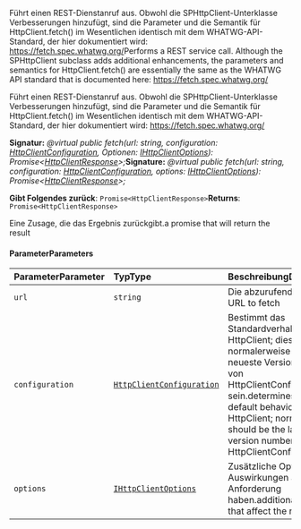 <span data-ttu-id="eba22-p102">Führt einen REST-Dienstanruf aus. Obwohl die SPHttpClient-Unterklasse Verbesserungen hinzufügt, sind die Parameter und die Semantik für HttpClient.fetch() im Wesentlichen identisch mit dem WHATWG-API-Standard, der hier dokumentiert wird: https://fetch.spec.whatwg.org/</span><span class="sxs-lookup"><span data-stu-id="eba22-p102">Performs a REST service call. Although the SPHttpClient subclass adds additional enhancements, the parameters and semantics for HttpClient.fetch() are essentially the same as the WHATWG API standard that is documented here: https://fetch.spec.whatwg.org/</span></span>

Führt einen REST-Dienstanruf aus. Obwohl die SPHttpClient-Unterklasse Verbesserungen hinzufügt, sind die Parameter und die Semantik für HttpClient.fetch() im Wesentlichen identisch mit dem WHATWG-API-Standard, der hier dokumentiert wird: https://fetch.spec.whatwg.org/

<span data-ttu-id="eba22-106">**Signatur:** _@virtual public fetch(url: string, configuration: [HttpClientConfiguration](../sp-http/httpclientconfiguration.md), Optionen: [IHttpClientOptions](../sp-http/ihttpclientoptions.md)): Promise<[HttpClientResponse](../sp-http/httpclientresponse.md)>;_</span><span class="sxs-lookup"><span data-stu-id="eba22-106">**Signature:** _@virtual public fetch(url: string, configuration: [HttpClientConfiguration](../sp-http/httpclientconfiguration.md), options: [IHttpClientOptions](../sp-http/ihttpclientoptions.md)): Promise<[HttpClientResponse](../sp-http/httpclientresponse.md)>;_</span></span>

<span data-ttu-id="eba22-107">**Gibt Folgendes zurück**: `Promise<HttpClientResponse>`</span><span class="sxs-lookup"><span data-stu-id="eba22-107">**Returns**: `Promise<HttpClientResponse>`</span></span>



<span data-ttu-id="eba22-108">Eine Zusage, die das Ergebnis zurückgibt.</span><span class="sxs-lookup"><span data-stu-id="eba22-108">a promise that will return the result</span></span>

#### <a name="parameters"></a><span data-ttu-id="eba22-109">Parameter</span><span class="sxs-lookup"><span data-stu-id="eba22-109">Parameters</span></span>


| <span data-ttu-id="eba22-110">Parameter</span><span class="sxs-lookup"><span data-stu-id="eba22-110">Parameter</span></span>    | <span data-ttu-id="eba22-111">Typ</span><span class="sxs-lookup"><span data-stu-id="eba22-111">Type</span></span>    | <span data-ttu-id="eba22-112">Beschreibung</span><span class="sxs-lookup"><span data-stu-id="eba22-112">Description</span></span> |
|:-------------|:---------------|:------------|
| `url`    | `string` | <span data-ttu-id="eba22-113">Die abzurufende URL</span><span class="sxs-lookup"><span data-stu-id="eba22-113">the URL to fetch</span></span> |
| `configuration`    | [`HttpClientConfiguration`](../sp-http/httpclientconfiguration.md) | <span data-ttu-id="eba22-114">Bestimmt das Standardverhalten von HttpClient; dies sollte normalerweise die neueste Versionsnummer von HttpClientConfigurations sein.</span><span class="sxs-lookup"><span data-stu-id="eba22-114">determines the default behavior of HttpClient; normally this should be the latest version number from HttpClientConfigurations</span></span> |
| `options`    | [`IHttpClientOptions`](../sp-http/ihttpclientoptions.md) | <span data-ttu-id="eba22-115">Zusätzliche Optionen, die Auswirkungen auf die Anforderung haben.</span><span class="sxs-lookup"><span data-stu-id="eba22-115">additional options that affect the request</span></span> |


